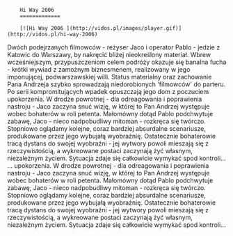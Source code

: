 
        Hi Way 2006 
        =============
        
        [![Hi Way 2006 ](http://vidos.pl/images/player.gif)](http://vidos.pl/hi-way-2006)
        
        
 Dwóch podejrzanych filmowców - reżyser Jaco i operator Pablo - jedzie z Katowic do Warszawy, by nakręcić bliżej nieokreślony materiał. Wbrew wcześniejszym, przypuszczeniom celem podróży okazuje się banalna fucha - krótki wywiad z zamożnym biznesmenem, realizowany w jego imponującej, podwarszawskiej willi. Status materialny oraz zachowanie Pana Andrzeja szybko sprowadzają niedorobionych 'filmowców' do parteru. Po serii kompromitujących wpadek opuszczają jego dom z poczuciem upokorzenia. W drodze powrotnej - dla odreagowania i poprawienia nastroju - Jaco zaczyna snuć wizję, w której to Pan Andrzej występuje wobec bohaterów w roli petenta. Małomówny dotąd Pablo podchwytuje zabawę, Jaco - nieco nadpobudliwy mitoman - rozkręca się twórczo. Stopniowo oglądamy kolejne, coraz bardziej absurdalne scenariusze, produkowane przez jego wybujałą wyobraźnię. Ostatecznie bohaterowie tracą dystans do swojej wyobraźni - jej wytwory powoli mieszają się z rzeczywistością, a wykreowane postaci zaczynają żyć własnym, niezależnym życiem. Sytuacja zdaje się całkowicie wymykać spod kontroli...  ... upokorzenia. W drodze powrotnej - dla odreagowania i poprawienia nastroju - Jaco zaczyna snuć wizję, w której to Pan Andrzej występuje wobec bohaterów w roli petenta. Małomówny dotąd Pablo podchwytuje zabawę, Jaco - nieco nadpobudliwy mitoman - rozkręca się twórczo. Stopniowo oglądamy kolejne, coraz bardziej absurdalne scenariusze, produkowane przez jego wybujałą wyobraźnię. Ostatecznie bohaterowie tracą dystans do swojej wyobraźni - jej wytwory powoli mieszają się z rzeczywistością, a wykreowane postaci zaczynają żyć własnym, niezależnym życiem. Sytuacja zdaje się całkowicie wymykać spod kontroli...
    